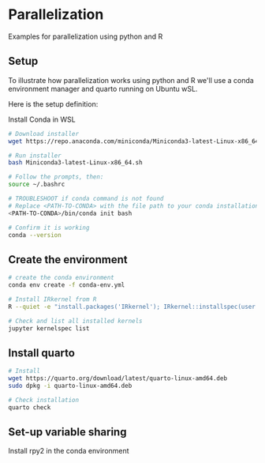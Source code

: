# Parallelization
Examples for parallelization using python and R

## Setup
To illustrate how parallelization works using python and R we'll use a conda environment manager and quarto running on Ubuntu wSL.

Here is the setup definition:

Install Conda in WSL

```bash
# Download installer
wget https://repo.anaconda.com/miniconda/Miniconda3-latest-Linux-x86_64.sh

# Run installer
bash Miniconda3-latest-Linux-x86_64.sh

# Follow the prompts, then:
source ~/.bashrc

# TROUBLESHOOT if conda command is not found
# Replace <PATH-TO-CONDA> with the file path to your conda installation to add it to .bashrc file
<PATH-TO-CONDA>/bin/conda init bash

# Confirm it is working
conda --version
```

## Create the environment

```bash
# create the conda environment
conda env create -f conda-env.yml

# Install IRkernel from R
R --quiet -e "install.packages('IRkernel'); IRkernel::installspec(user = FALSE)"

# Check and list all installed kernels
jupyter kernelspec list
```

## Install quarto
```bash
# Install
wget https://quarto.org/download/latest/quarto-linux-amd64.deb
sudo dpkg -i quarto-linux-amd64.deb

# Check installation
quarto check
```

## Set-up variable sharing
Install rpy2 in the conda environment